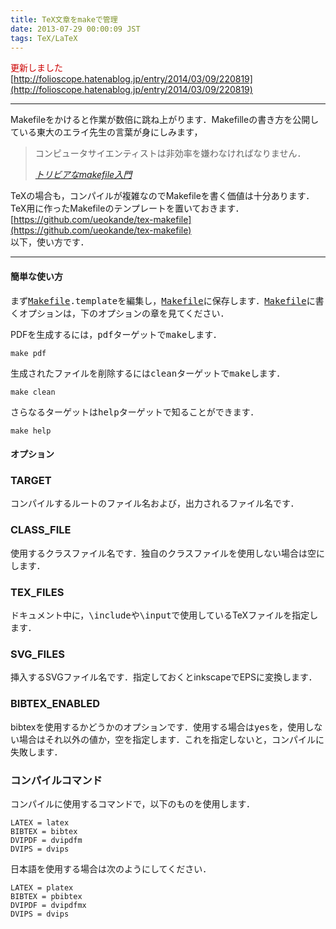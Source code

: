 ```yaml
---
title: TeX文章をmakeで管理
date: 2013-07-29 00:00:09 JST
tags: TeX/LaTeX
---
```


<span style="color: #cc0000">更新しました</span>  
[http://folioscope.hatenablog.jp/entry/2014/03/09/220819](http://folioscope.hatenablog.jp/entry/2014/03/09/220819)



* * *

Makefileをかけると作業が数倍に跳ね上がります．Makefilleの書き方を公開している東大のエライ先生の言葉が身にしみます，

> コンピュータサイエンティストは非効率を嫌わなければなりません．
> 
> <cite>[トリビアなmakefile入門](http://www.jsk.t.u-tokyo.ac.jp/~k-okada/makefile/)</cite>

TeXの場合も，コンパイルが複雑なのでMakefileを書く価値は十分あります．TeX用に作ったMakefileのテンプレートを置いておきます．  
[https://github.com/ueokande/tex-makefile](https://github.com/ueokande/tex-makefile)  
以下，使い方です．

* * *

#### 簡単な使い方

まず<span style="font-family:monospace"><a class="keyword" href="http://d.hatena.ne.jp/keyword/Makefile">Makefile</a>.template</span>を編集し，<span style="font-family:monospace"><a class="keyword" href="http://d.hatena.ne.jp/keyword/Makefile">Makefile</a></span>に保存します．<span style="font-family:monospace"><a class="keyword" href="http://d.hatena.ne.jp/keyword/Makefile">Makefile</a></span>に書くオプションは，下のオプションの章を見てください．

PDFを生成するには，<span style="font-family:monospace">pdf</span>ターゲットで<span style="font-family:monospace">make</span>します．

```
make pdf
```

生成されたファイルを削除するには<span style="font-family:monospace">clean</span>ターゲットで<span style="font-family:monospace">make</span>します．

```
make clean
```

さらなるターゲットは<span style="font-family:monospace">help</span>ターゲットで知ることができます．

```
make help
```

#### オプション

### TARGET

コンパイルするルートのファイル名および，出力されるファイル名です．

### CLASS_FILE

使用するクラスファイル名です．独自のクラスファイルを使用しない場合は空にします．

### TEX_FILES

ドキュメント中に，<span style="font-family:monospace">\include</span>や<span style="font-family:monospace">\input</span>で使用しているTeXファイルを指定します．

### SVG_FILES

挿入するSVGファイル名です．指定しておくとinkscapeでEPSに変換します．

### BIBTEX_ENABLED

bibtexを使用するかどうかのオプションです．使用する場合は<span style="font-family:monospace">yes</span>を，使用しない場合はそれ以外の値か，空を指定します．これを指定しないと，コンパイルに失敗します．

### コンパイルコマンド

コンパイルに使用するコマンドで，以下のものを使用します．

```make
LATEX = latex
BIBTEX = bibtex
DVIPDF = dvipdfm
DVIPS = dvips
```

日本語を使用する場合は次のようにしてください．

```make
LATEX = platex
BIBTEX = pbibtex
DVIPDF = dvipdfmx
DVIPS = dvips
```

